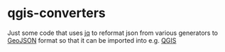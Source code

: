 # qgis-converters

Just some code that uses [jq](https://stedolan.github.io/jq/) to reformat json from various generators to [GeoJSON](https://geojson.org/) format so that it can be imported into e.g. [QGIS](https://qgis.org/)
